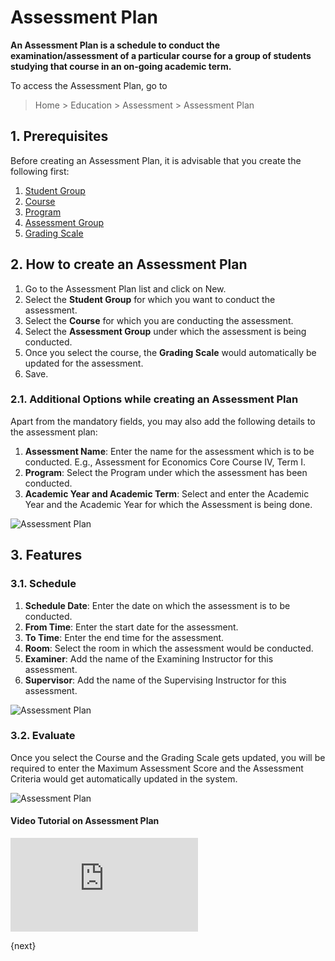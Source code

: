 <!-- add-breadcrumbs -->
# Assessment Plan

**An Assessment Plan is a schedule to conduct the examination/assessment of a particular course for a group of students studying that course in an on-going academic term.**

To access the Assessment Plan, go to 

> Home > Education > Assessment > Assessment Plan

## 1. Prerequisites

Before creating an Assessment Plan, it is advisable that you create the following first:

1. [Student Group](/docs/user/manual/en/education/student-group)
1. [Course](/docs/user/manual/en/education/course)
1. [Program](/docs/user/manual/en/education/program)
1. [Assessment Group](/docs/user/manual/en/education/assessment_group)
1. [Grading Scale](/docs/user/manual/en/education/grading_scale)

## 2. How to create an Assessment Plan

1. Go to the Assessment Plan list and click on New.
1. Select the **Student Group** for which you want to conduct the assessment.
1. Select the **Course** for which you are conducting the assessment.
1. Select the **Assessment Group** under which the assessment is being conducted.
1. Once you select the course, the **Grading Scale** would automatically be updated for the assessment. 
1. Save.

### 2.1. Additional Options while creating an Assessment Plan

Apart from the mandatory fields, you may also add the following details to the assessment plan:

1. **Assessment Name**: Enter the name for the assessment which is to be conducted. E.g., Assessment for Economics Core Course IV, Term I.
1. **Program**: Select the Program under which the assessment has been conducted.
1. **Academic Year and Academic Term**: Select and enter the Academic Year and the Academic Year for which the Assessment is being done.

![Assessment Plan](/docs/assets/img/education/assessment-plan-4.png)

## 3. Features

### 3.1. Schedule

1. **Schedule Date**: Enter the date on which the assessment is to be conducted.
1. **From Time**: Enter the start date for the assessment.
1. **To Time**: Enter the end time for the assessment.
1. **Room**: Select the room in which the assessment would be conducted.
1. **Examiner**: Add the name of the Examining Instructor for this assessment.
1. **Supervisor**: Add the name of the Supervising Instructor for this assessment.

![Assessment Plan](/docs/assets/img/education/education-assessment-plan-2)

### 3.2. Evaluate

Once you select the Course and the Grading Scale gets updated, you will be required to enter the Maximum Assessment Score and the Assessment Criteria would get automatically updated in the system.

![Assessment Plan](/docs/assets/img/education/education-assessment-plan-3.png)

#### Video Tutorial on Assessment Plan



<div>
    <div class='embed-container'>
        <iframe src='https://www.youtube.com/embed/Q9CzzoYb_Js' frameborder='0' allowfullscreen>
        </iframe>
    </div>
</div>    

{next}